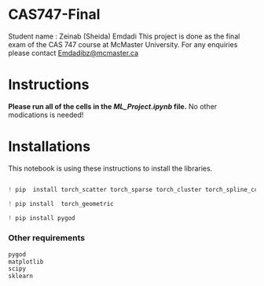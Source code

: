 # CAS747-Final

Student name : Zeinab (Sheida) Emdadi
This project is done as the final exam of the CAS 747 course at McMaster University.
For any enquiries please contact Emdadibz@mcmaster.ca

# Instructions
**Please run all of the cells in the *ML_Project.ipynb* file.** No other modications is needed!

# Installations
This notebook is using these instructions to install the libraries.

```python

! pip  install torch_scatter torch_sparse torch_cluster torch_spline_conv -f https://data.pyg.org/whl/torch-2.2.0+cu121.html

```
```python
! pip install  torch_geometric
```

```python
! pip install pygod

```
### Other requirements

```python
pygod
matplotlib
scipy
sklearn
```
         